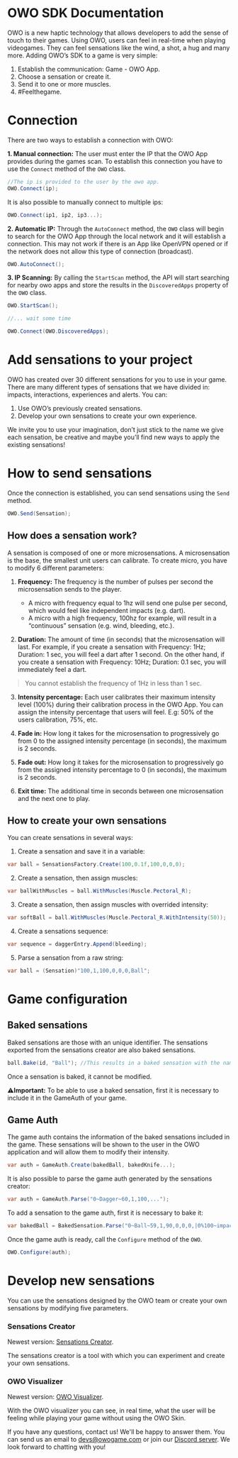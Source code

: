 # OWO SDK Documentation
OWO is a new haptic technology that allows developers to add the sense of touch to their games. Using OWO, users can feel in real-time when playing videogames. They can feel sensations like the wind, a shot, a hug and many more. 
Adding OWO’s SDK to a game is very simple: 
1. Establish the communication: Game - OWO App.
2. Choose a sensation or create it.
3. Send it to one or more muscles.
4. #Feelthegame.  

# Connection
There are two ways to establish a connection with OWO: 

**1. Manual connection:** The user must enter the IP that the OWO App provides during the games scan. To establish this connection you have to use the ``Connect`` method of the ``OWO`` class.
```csharp
//The ip is provided to the user by the owo app.
OWO.Connect(ip);
```
It is also possible to manually connect to multiple ips:
```csharp
OWO.Connect(ip1, ip2, ip3...);
```
**2. Automatic IP:** Through the ``AutoConnect`` method, the ``OWO`` class will begin to search for the OWO App through the local network and it will establish a connection. This may not work if there is an App like OpenVPN opened or if the network does not allow this type of connection (broadcast).
```csharp
OWO.AutoConnect();
```
**3. IP Scanning:** By calling the ``StartScan`` method, the API will start searching for nearby owo apps and store the results in the ``DiscoveredApps`` property of the ``OWO`` class.
```csharp
OWO.StartScan();

//... wait some time

OWO.Connect(OWO.DiscoveredApps);
```

# Add sensations to your project
OWO has created over 30 different sensations for you to use in your game. There are many different types of sensations that we have divided in: impacts, interactions, experiences and alerts. You can:
1. Use OWO’s previously created sensations.
2. Develop your own sensations to create your own experience.

We invite you to use your imagination, don’t just stick to the name we give each sensation, be creative and maybe you’ll find new ways to apply the existing sensations!

# How to send sensations
Once the connection is established, you can send sensations using the ``Send`` method.
```csharp
OWO.Send(Sensation);
```
## How does a sensation work?
A sensation is composed of one or more microsensations. A microsensation is the base, the smallest unit users can calibrate. To create micro, you have to modify 6 different parameters:
1. **Frequency:** The frequency is the number of pulses per second the microsensation sends to the player.
    - A micro with frequency equal to 1hz will send one pulse per second, which would feel like independent impacts (e.g. dart).
    - A micro with a high frequency, 100hz for example, will result in a “continuous” sensation (e.g. wind, bleeding, etc.).
    
2. **Duration:** The amount of time (in seconds) that the microsensation will last. For example, if you create a sensation with Frequency: 1Hz; Duration: 1 sec, you will feel a dart after 1 second. On the other hand, if you create a sensation with Frequency: 10Hz; Duration: 0.1 sec, you will immediately feel a dart.

> You cannot establish the frequency of 1Hz in less than 1 sec.

3. **Intensity percentage:** Each user calibrates their maximum intensity level (100%) during their calibration process in the OWO App. You can assign the intensity percentage that users will feel. E.g: 50% of the users calibration, 75%, etc.

4. **Fade in:** How long it takes for the microsensation to progressively go from 0 to the assigned intensity percentage (in seconds), the maximum is 2 seconds. 

5. **Fade out:** How long it takes for the microsensation to progressively go from the assigned intensity percentage to 0 (in seconds), the maximum is 2 seconds.

6. **Exit time:** The additional time in seconds between one microsensation and the next one to play.

## How to create your own sensations
You can create sensations in several ways:
1. Create a sensation and save it in a variable:
```csharp
var ball = SensationsFactory.Create(100,0.1f,100,0,0,0);
```
2. Create a sensation, then assign muscles:
```csharp
var ballWithMuscles = ball.WithMuscles(Muscle.Pectoral_R);
```
3. Create a sensation, then assign muscles with overrided intensity:
```csharp
var softBall = ball.WithMuscles(Muscle.Pectoral_R.WithIntensity(50));
```
4. Create a sensations sequence:
```csharp
var sequence = daggerEntry.Append(bleeding);
```
5. Parse a sensation from a raw string:
```csharp
var ball = (Sensation)"100,1,100,0,0,0,Ball";
```
# Game configuration
## Baked sensations
Baked sensations are those with an unique identifier. The sensations exported from the sensations creator are also baked sensations.
```csharp
ball.Bake(id, "Ball"); //This results in a baked sensation with the name Ball.
```
Once a sensation is baked, it cannot be modified. 

⚠️**Important:** To be able to use a baked sensation, first it is necessary to include it in the GameAuth of your game.

## Game Auth
The game auth contains the information of the baked sensations included in the game. These sensations will be shown to the user in the OWO application and will allow them to modify their intensity.
```csharp
var auth = GameAuth.Create(bakedBall, bakedKnife...);
```
It is also possible to parse the game auth generated by the sensations creator:
```csharp
var auth = GameAuth.Parse("0~Dagger~60,1,100,...");
```
To add a sensation to the game auth, first it is necessary to bake it:
```csharp
var bakedBall = BakedSensation.Parse("0~Ball~59,1,90,0,0,0,|0%100~impact-0"); //Sensation exported from the Sensations Creator
```
Once the game auth is ready, call the ```Configure``` method of the ```OWO```.
```csharp
OWO.Configure(auth);
```

# Develop new sensations
You can use the sensations designed by the OWO team or create your own sensations by modifying five parameters.

### Sensations Creator
Newest version: [Sensations Creator](https://drive.google.com/drive/folders/1dn2ZuG3ZY9Vl2gHHQyiOQZO3saRcux9k?usp=sharing).

The sensations creator is a tool with which you can experiment and create your own sensations.

### OWO Visualizer
Newest version: [OWO Visualizer](https://drive.google.com/drive/folders/1hTsusIT3jVPqzCBHcwuw6HUxrHbDdwXG?usp=sharing).

With the OWO visualizer you can see, in real time, what the user will be feeling while playing your game without using the OWO Skin.


If you have any questions, contact us! We'll be happy to answer them. 
You can send us an email to devs@owogame.com or join our [Discord server](https://discord.gg/kCVkN4nrW7). 
We look forward to chatting with you!
